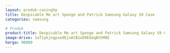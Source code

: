 ```yaml
---
layout: produk-casinghp
title: Despicable Me art Sponge and Patrick Samsung Galaxy S9 Case
categories: samsung

# Produk
product-title: Despicable Me art Sponge and Patrick Samsung Galaxy S9 Case
image-drive: 1aT1ykjngpse0EjnAtB1oD9EGGqBthM0E
harga: 90000
---
```

